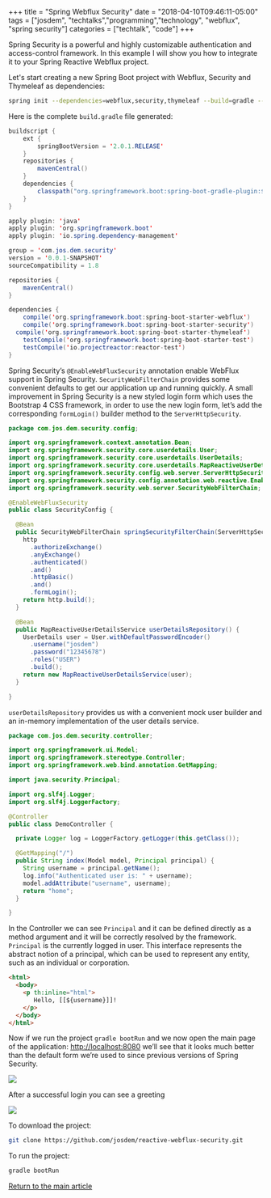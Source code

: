 +++
title =  "Spring Webflux Security"
date = "2018-04-10T09:46:11-05:00"
tags = ["josdem", "techtalks","programming","technology", "webflux", "spring security"]
categories = ["techtalk", "code"]
+++

Spring Security is a powerful and highly customizable authentication and access-control framework. In this example I will show you how to integrate it to your Spring Reactive Webflux project. 

Let's start creating a new Spring Boot project with Webflux, Security and Thymeleaf as dependencies:

```bash
spring init --dependencies=webflux,security,thymeleaf --build=gradle --language=java reactive-webflux-security
```

Here is the complete `build.gradle` file generated:

```java
buildscript {
	ext {
		springBootVersion = '2.0.1.RELEASE'
	}
	repositories {
		mavenCentral()
	}
	dependencies {
		classpath("org.springframework.boot:spring-boot-gradle-plugin:${springBootVersion}")
	}
}

apply plugin: 'java'
apply plugin: 'org.springframework.boot'
apply plugin: 'io.spring.dependency-management'

group = 'com.jos.dem.security'
version = '0.0.1-SNAPSHOT'
sourceCompatibility = 1.8

repositories {
	mavenCentral()
}

dependencies {
	compile('org.springframework.boot:spring-boot-starter-webflux')
	compile('org.springframework.boot:spring-boot-starter-security')
  compile('org.springframework.boot:spring-boot-starter-thymeleaf')
	testCompile('org.springframework.boot:spring-boot-starter-test')
	testCompile('io.projectreactor:reactor-test')
}
```

Spring Security’s `@EnableWebFluxSecurity` annotation enable WebFlux support in Spring Security. `SecurityWebFilterChain` provides some convenient defaults to get our application up and running quickly. A small improvement in Spring Security is a new styled login form which uses the Bootstrap 4 CSS framework, in order to use the new login form, let’s add the corresponding `formLogin()` builder method to the `ServerHttpSecurity`.

```java
package com.jos.dem.security.config;

import org.springframework.context.annotation.Bean;
import org.springframework.security.core.userdetails.User;
import org.springframework.security.core.userdetails.UserDetails;
import org.springframework.security.core.userdetails.MapReactiveUserDetailsService;
import org.springframework.security.config.web.server.ServerHttpSecurity;
import org.springframework.security.config.annotation.web.reactive.EnableWebFluxSecurity;
import org.springframework.security.web.server.SecurityWebFilterChain;

@EnableWebFluxSecurity
public class SecurityConfig {

  @Bean
  public SecurityWebFilterChain springSecurityFilterChain(ServerHttpSecurity http) {
    http
      .authorizeExchange()
      .anyExchange()
      .authenticated()
      .and()
      .httpBasic()
      .and()
      .formLogin();
    return http.build();
  }

  @Bean
  public MapReactiveUserDetailsService userDetailsRepository() {
    UserDetails user = User.withDefaultPasswordEncoder()
      .username("josdem")
      .password("12345678")
      .roles("USER")
      .build();
    return new MapReactiveUserDetailsService(user);
  }

}
```

`userDetailsRepository` provides us with a convenient mock user builder and an in-memory implementation of the user details service.

```java
package com.jos.dem.security.controller;

import org.springframework.ui.Model;
import org.springframework.stereotype.Controller;
import org.springframework.web.bind.annotation.GetMapping;

import java.security.Principal;

import org.slf4j.Logger;
import org.slf4j.LoggerFactory;

@Controller
public class DemoController {

  private Logger log = LoggerFactory.getLogger(this.getClass());

  @GetMapping("/")
  public String index(Model model, Principal principal) {
    String username = principal.getName();
    log.info("Authenticated user is: " + username);
    model.addAttribute("username", username);
    return "home";
  }

}
```

In the Controller we can see `Principal` and it can be defined directly as a method argument and it will be correctly resolved by the framework. `Principal` is the currently logged in user. This interface represents the abstract notion of a principal, which can be used to represent any entity, such as an individual or corporation.

```html
<html>
  <body>
    <p th:inline="html">
       Hello, [[${username}]]!
    </p>
  </body>
</html>
```

Now if we run the project `gradle bootRun` and we now open the main page of the application: [http://localhost:8080](http://localhost:8080) we’ll see that it looks much better than the default form we’re used to since previous versions of Spring Security.

<img src="/img/techtalks/spring/login_form.png">

After a successful login you can see a greeting

<img src="/img/techtalks/spring/form_greeting.png">

To download the project:

```bash
git clone https://github.com/josdem/reactive-webflux-security.git
```

To run the project:

```bash
gradle bootRun
```


[Return to the main article](/techtalk/spring)